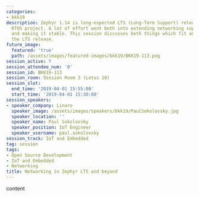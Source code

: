 ```yaml
---
categories:
- bkk19
description: Zephyr 1.14 is long-expected LTS (Long-Term Support) release for Zephyr
  RTOS project. A lot of effort went both into extending networking support for it
  and making it stable. This session discusses both things which fit and didn't into
  the LTS release.
future_image:
  featured: 'true'
  path: /assets/images/featured-images/bkk19/BKK19-113.png
session_active: Y
session_attendee_num: '0'
session_id: BKK19-113
session_room: Session Room 3 (Lotus 10)
session_slot:
  end_time: '2019-04-01 15:55:00'
  start_time: '2019-04-01 15:30:00'
session_speakers:
- speaker_company: Linaro
  speaker_image: /assets/images/speakers/bkk19/PaulSokolovsky.jpg
  speaker_location: ''
  speaker_name: Paul Sokolovsky
  speaker_position: IoT Engineer
  speaker_username: paul.sokolovsky
session_track: IoT and Embedded
tag: session
tags:
- Open Source Development
- IoT and Embedded
- Networking
title: Networking in Zephyr LTS and beyond
---
```


content
